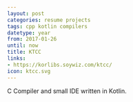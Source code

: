 ```yaml
---
layout: post
categories: resume projects
tags: cpp kotlin compilers
datetype: year
from: 2017-01-26
until: now
title: KTCC
links:
- https://korlibs.soywiz.com/ktcc/
icon: ktcc.svg
---
```


C Compiler and small IDE written in Kotlin.